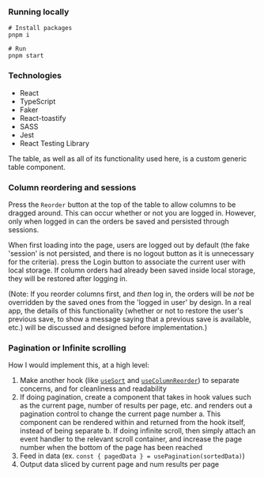 ### Running locally

```
# Install packages
pnpm i

# Run
pnpm start
```

### Technologies

- React
- TypeScript
- Faker
- React-toastify
- SASS
- Jest
- React Testing Library

The table, as well as all of its functionality used here, is a custom generic table component.

### Column reordering and sessions

Press the `Reorder` button at the top of the table to allow columns to be dragged around. This can occur whether or not you are logged in. However, only when logged in can the orders be saved and persisted through sessions.

When first loading into the page, users are logged out by default (the fake 'session' is not persisted, and there is no logout button as it is unnecessary for the criteria). press the Login button to associate the current user with local storage. If column orders had already been saved inside local storage, they will be restored after logging in.

(Note: If you reorder columns first, and _then_ log in, the orders will be _not_ be overridden by the saved ones from the 'logged in user' by design. In a real app, the details of this functionality (whether or not to restore the user's previous save, to show a message saying that a previous save is available, etc.) will be discussed and designed before implementation.)

### Pagination or Infinite scrolling

How I would implement this, at a high level:

1. Make another hook (like [`useSort`](https://github.com/hjklqw/thrive-assessment/blob/main/src/components/table/useSort.tsx) and [`useColumnReorder`](https://github.com/hjklqw/thrive-assessment/blob/main/src/components/table/useColumnReorder.tsx)) to separate concerns, and for cleanliness and readability
2. If doing pagination, create a component that takes in hook values such as the current page, number of results per page, etc. and renders out a pagination control to change the current page number
   a. This component can be rendered within and returned from the hook itself, instead of being separate
   b. If doing infinite scroll, then simply attach an event handler to the relevant scroll container, and increase the page number when the bottom of the page has been reached
3. Feed in data (ex. `const { pagedData } = usePagination(sortedData)`)
4. Output data sliced by current page and num results per page
